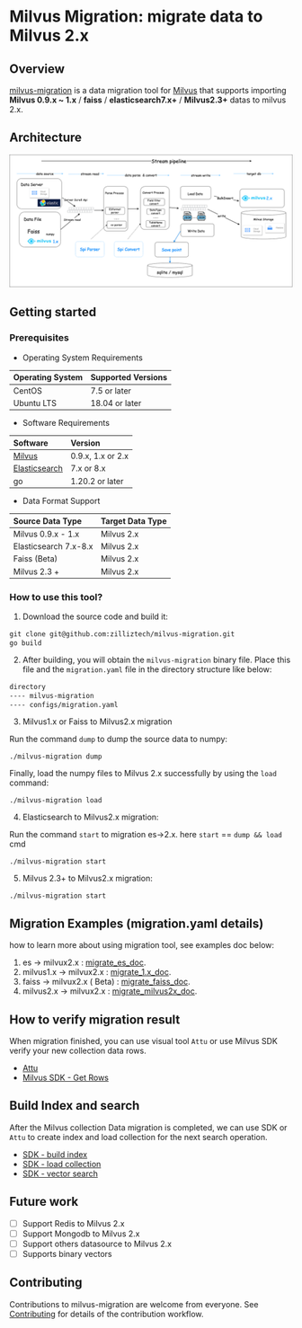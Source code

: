 # Milvus Migration: migrate data to Milvus 2.x

## Overview

[milvus-migration](https://github.com/zilliztech/milvus-migration) is a data migration tool
for [Milvus](https://milvus.io/) that supports importing **Milvus 0.9.x ~ 1.x** / **faiss** / **elasticsearch7.x+** / **Milvus2.3+**
datas to milvus 2.x.

## Architecture

![](./pics/structure2.png)

## Getting started

### Prerequisites

- Operating System Requirements

| Operating System | Supported Versions |
|:-----------------|:-------------------|
| CentOS           | 7.5 or later       |
| Ubuntu LTS       | 18.04 or later     |

- Software Requirements

| Software                                 | Version           |
|:-----------------------------------------|:------------------|
| [Milvus](https://milvus.io/)             | 0.9.x, 1.x or 2.x |
| [Elasticsearch](https://www.elastic.co/) | 7.x or  8.x       |
| go                                       | 1.20.2 or later   |

- Data Format Support

| Source Data Type      | Target Data Type |
|:----------------------|:-----------------|
| Milvus 0.9.x - 1.x    | Milvus 2.x       |
| Elasticsearch 7.x-8.x | Milvus 2.x       |
| Faiss (Beta)          | Milvus 2.x       |
| Milvus 2.3 +          | Milvus 2.x       |

### How to use this tool?

1. Download the source code and build it:

```shell
git clone git@github.com:zilliztech/milvus-migration.git
go build
```

2. After building, you will obtain the `milvus-migration` binary file. Place this file and the `migration.yaml` file in
   the directory structure like below:

```text
directory
---- milvus-migration
---- configs/migration.yaml
```

3. Milvus1.x or Faiss to Milvus2.x migration

Run the command `dump` to dump the source data to numpy:

```shell
./milvus-migration dump
```

Finally, load the numpy files to Milvus 2.x successfully by using the `load` command:

```shell
./milvus-migration load
```

4. Elasticsearch to Milvus2.x migration:

Run the command `start` to migration es->2.x. here `start` == `dump && load` cmd

```shell
./milvus-migration start
```
5. Milvus 2.3+  to Milvus2.x migration:
```shell
./milvus-migration start
```

## Migration Examples (migration.yaml details)

how to learn more about using migration tool, see examples doc below:

1. es ->
   milvux2.x : [migrate_es_doc](README_ES.md).
2. milvus1.x ->
   milvux2.x : [migrate_1.x_doc](README_1X.md).
3. faiss -> milvux2.x (
   Beta) : [migrate_faiss_doc](README_FAISS.md).
4. milvus2.x -> milvux2.x : [migrate_milvus2x_doc](README_2X.md).

## How to verify migration result
When migration finished, you can use visual tool `Attu` or use Milvus SDK verify your new collection data rows.

- [Attu](https://github.com/zilliztech/attu)
- [Milvus SDK - Get Rows](https://milvus.io/api-reference/java/v2.2.x/Collection/getCollectionStatistics().md)

## Build Index and search
After the Milvus collection Data migration is completed, we can use SDK or `Attu` to create index and load collection for the next search operation.
- [SDK - build index](https://milvus.io/docs/build_index.md)
- [SDK - load collection](https://milvus.io/docs/load_collection.md)
- [SDK - vector search](https://milvus.io/api-reference/java/v2.2.x/Query%20and%20Search/search().md)
   
## Future work

- [ ] Support Redis to Milvus 2.x
- [ ] Support Mongodb to Milvus 2.x
- [ ] Support others datasource to Milvus 2.x
- [ ] Supports binary vectors

## Contributing
Contributions to milvus-migration are welcome from everyone. See [Contributing](Contributing.md) for details of the contribution workflow.  